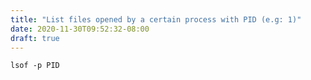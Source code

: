 ```yaml
---
title: "List files opened by a certain process with PID (e.g: 1)"
date: 2020-11-30T09:52:32-08:00
draft: true
---
```


```
lsof -p PID
```